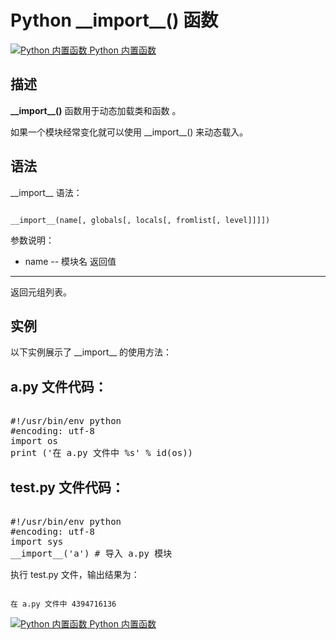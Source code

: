 Python \_\_import\_\_() 函数
==========================

 [![Python 内置函数](../images/up.gif)
 Python 内置函数](python-built-in-functions.html)


  描述
--

 **\_\_import\_\_()** 函数用于动态加载类和函数 。

 如果一个模块经常变化就可以使用 \_\_import\_\_() 来动态载入。

 语法
--

 \_\_import\_\_ 语法：

 
```

__import__(name[, globals[, locals[, fromlist[, level]]]])

```

  参数说明：

  * name -- 模块名
  返回值
---

 返回元组列表。

 实例
--

 以下实例展示了 \_\_import\_\_ 的使用方法：

  a.py 文件代码：
----------

 <pre>

#!/usr/bin/env python    
#encoding: utf-8  
import os
print ('在 a.py 文件中 %s' % id(os))
</pre>

  test.py 文件代码：
-------------

 <pre>

#!/usr/bin/env python    
#encoding: utf-8  
import sys
__import__('a') # 导入 a.py 模块
</pre>

 执行 test.py 文件，输出结果为：

 
```

在 a.py 文件中 4394716136
```

 [![Python 内置函数](../images/up.gif)
 Python 内置函数](python-built-in-functions.html)